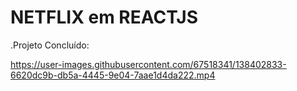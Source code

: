 #  NETFLIX em REACTJS
.Projeto Concluído:


https://user-images.githubusercontent.com/67518341/138402833-6620dc9b-db5a-4445-9e04-7aae1d4da222.mp4
 
